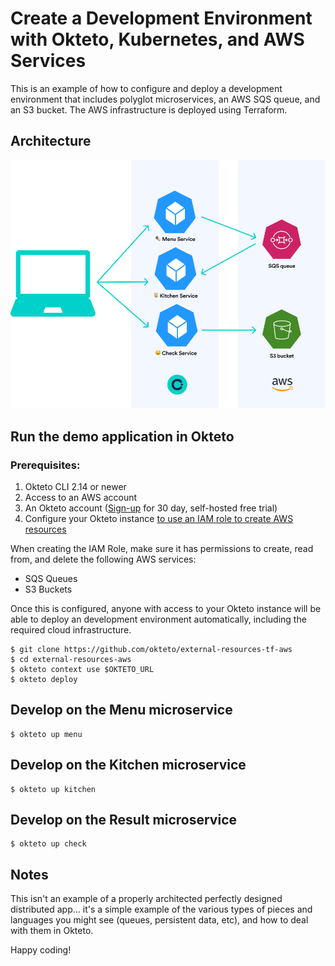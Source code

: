 # Create a Development Environment with Okteto, Kubernetes, and AWS Services

This is an example of how to configure and deploy a development environment that includes polyglot microservices, an AWS SQS queue, and an S3 bucket. The AWS infrastructure is deployed using Terraform.

## Architecture

![Architecture diagram](https://raw.githubusercontent.com/okteto/external-resources-aws/main/docs/architecture.png)

## Run the demo application in Okteto

### Prerequisites:
1. Okteto CLI 2.14 or newer
1. Access to an AWS account
1. An Okteto account ([Sign-up](https://www.okteto.com/try-free/) for 30 day, self-hosted free trial)
1. Configure your Okteto instance [to use an IAM role to create AWS resources](https://www.okteto.com/docs/admin/cloud-credentials/aws-cloud-credentials/)

When creating the IAM Role, make sure it has permissions to create, read from, and delete the following AWS services:

- SQS Queues
- S3 Buckets

Once this is configured, anyone with access to your Okteto instance will be able to deploy an development environment automatically, including the required cloud infrastructure.


```
$ git clone https://github.com/okteto/external-resources-tf-aws
$ cd external-resources-aws
$ okteto context use $OKTETO_URL
$ okteto deploy
```

## Develop on the Menu microservice

```
$ okteto up menu
```

## Develop on the Kitchen microservice

```
$ okteto up kitchen
```

## Develop on the Result microservice

```
$ okteto up check
```

## Notes

This isn't an example of a properly architected perfectly designed distributed app... it's a simple
example of the various types of pieces and languages you might see (queues, persistent data, etc), and how to
deal with them in Okteto.

Happy coding!
